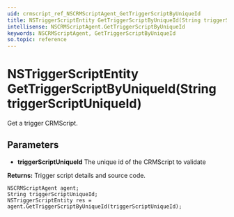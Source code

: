 ```yaml
---
uid: crmscript_ref_NSCRMScriptAgent_GetTriggerScriptByUniqueId
title: NSTriggerScriptEntity GetTriggerScriptByUniqueId(String triggerScriptUniqueId)
intellisense: NSCRMScriptAgent.GetTriggerScriptByUniqueId
keywords: NSCRMScriptAgent, GetTriggerScriptByUniqueId
so.topic: reference
---
```


# NSTriggerScriptEntity GetTriggerScriptByUniqueId(String triggerScriptUniqueId)

Get a trigger CRMScript.

## Parameters

* **triggerScriptUniqueId** The unique id of the CRMScript to validate

**Returns:** Trigger script details and source code.

```crmscript
NSCRMScriptAgent agent;
String triggerScriptUniqueId;
NSTriggerScriptEntity res = agent.GetTriggerScriptByUniqueId(triggerScriptUniqueId);
```

